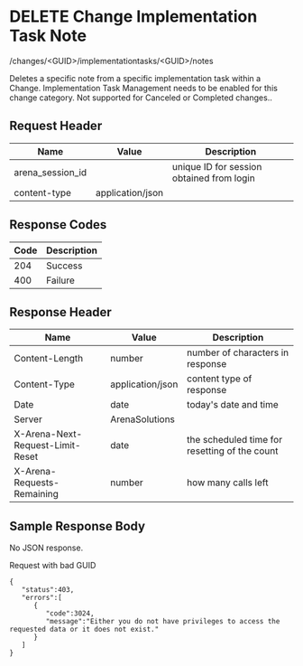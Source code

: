 # DELETE Change Implementation Task Note
/changes/&lt;GUID&gt;/implementationtasks/&lt;GUID&gt;/notes

Deletes a specific note from a specific implementation task  within a Change. Implementation Task Management needs to be enabled for this change category. Not supported for Canceled or Completed changes..

## Request Header

| Name<br> | Value<br> | Description<br> |
|  --- |  --- |  --- | 
| arena_session_id<br> |   | unique ID for session obtained from login<br> |
| content-type<br> | application/json<br> |   |

## Response Codes

| Code<br> | Description<br> |
|  --- |  --- | 
| 204<br> | Success<br> |
| 400<br> | Failure<br> |

## Response Header

| Name<br> | Value<br> | Description<br> |
|  --- |  --- |  --- | 
| Content-Length<br> | number<br> | number of characters in response<br> |
| Content-Type<br> | application/json<br> | content type of response<br> |
| Date<br> | date<br> | today's date and time<br> |
| Server<br> | ArenaSolutions<br> |   |
| X-Arena-Next-Request-Limit-Reset<br> | date<br> | the scheduled time for resetting of the count<br> |
| X-Arena-Requests-Remaining<br> | number<br> | how many calls left<br> |

## Sample Response Body
No JSON response.

Request with bad GUID

```
{  
   "status":403,
   "errors":[  
      {  
         "code":3024,
         "message":"Either you do not have privileges to access the requested data or it does not exist."
      }
   ]
}
```
